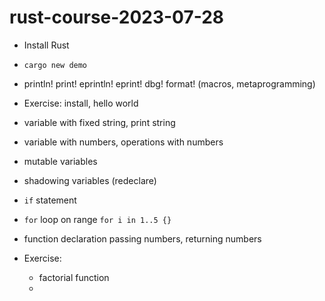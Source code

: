 # rust-course-2023-07-28

* Install Rust

* `cargo new demo`

* println! print!   eprintln!   eprint!  dbg!  format!  (macros, metaprogramming)

* Exercise: install, hello world

* variable with fixed string, print string

* variable with numbers, operations with numbers

* mutable variables

* shadowing variables (redeclare)

* `if` statement

* `for` loop on range `for i in 1..5 {}`

* function declaration passing numbers, returning numbers

* Exercise:
    * factorial function
    *

